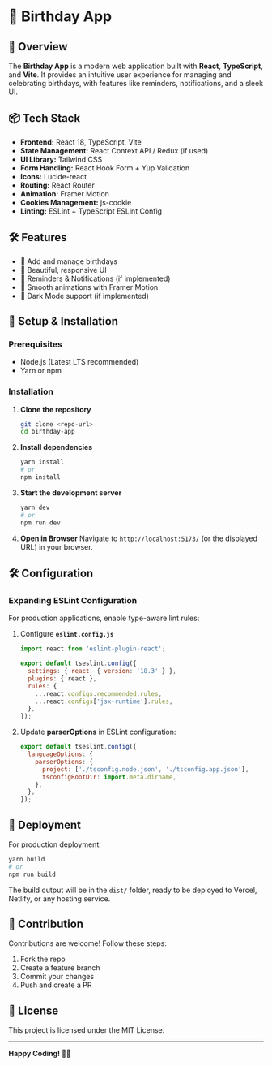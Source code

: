# 🎂 Birthday App

## 🚀 Overview
The **Birthday App** is a modern web application built with **React**, **TypeScript**, and **Vite**. It provides an intuitive user experience for managing and celebrating birthdays, with features like reminders, notifications, and a sleek UI.

## 📦 Tech Stack
- **Frontend:** React 18, TypeScript, Vite
- **State Management:** React Context API / Redux (if used)
- **UI Library:** Tailwind CSS
- **Form Handling:** React Hook Form + Yup Validation
- **Icons:** Lucide-react
- **Routing:** React Router
- **Animation:** Framer Motion
- **Cookies Management:** js-cookie
- **Linting:** ESLint + TypeScript ESLint Config

## 🛠️ Features
- 🎉 Add and manage birthdays
- 🎨 Beautiful, responsive UI
- 🔔 Reminders & Notifications (if implemented)
- 🚀 Smooth animations with Framer Motion
- 🌙 Dark Mode support (if implemented)

## 📖 Setup & Installation

### Prerequisites
- Node.js (Latest LTS recommended)
- Yarn or npm

### Installation

1. **Clone the repository**
   ```bash
   git clone <repo-url>
   cd birthday-app
   ```
2. **Install dependencies**
   ```bash
   yarn install
   # or
   npm install
   ```
3. **Start the development server**
   ```bash
   yarn dev
   # or
   npm run dev
   ```
4. **Open in Browser**
   Navigate to `http://localhost:5173/` (or the displayed URL) in your browser.

## 🛠️ Configuration
### Expanding ESLint Configuration
For production applications, enable type-aware lint rules:

1. Configure **`eslint.config.js`**
   ```js
   import react from 'eslint-plugin-react';
   
   export default tseslint.config({
     settings: { react: { version: '18.3' } },
     plugins: { react },
     rules: {
       ...react.configs.recommended.rules,
       ...react.configs['jsx-runtime'].rules,
     },
   });
   ```
2. Update **parserOptions** in ESLint configuration:
   ```js
   export default tseslint.config({
     languageOptions: {
       parserOptions: {
         project: ['./tsconfig.node.json', './tsconfig.app.json'],
         tsconfigRootDir: import.meta.dirname,
       },
     },
   });
   ```

## 🚀 Deployment
For production deployment:
```bash
yarn build
# or
npm run build
```
The build output will be in the `dist/` folder, ready to be deployed to Vercel, Netlify, or any hosting service.

## 🎯 Contribution
Contributions are welcome! Follow these steps:
1. Fork the repo
2. Create a feature branch
3. Commit your changes
4. Push and create a PR

## 📜 License
This project is licensed under the MIT License.

---
**Happy Coding! 🎂🚀**

